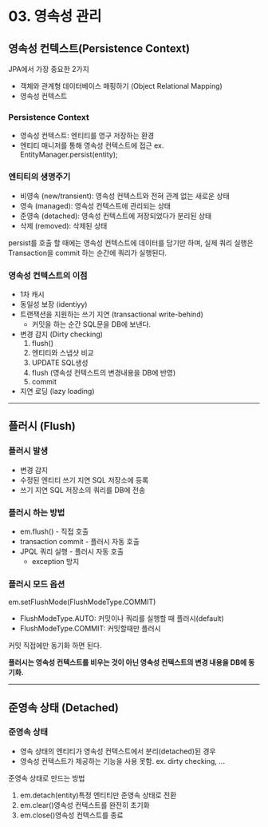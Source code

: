 # 03. 영속성 관리

## 영속성 컨텍스트(Persistence Context)

JPA에서 가장 중요한 2가지

- 객체와 관계형 데이터베이스 매핑하기
(Object Relational Mapping)
- 영속성 컨텍스트

### Persistence Context

- 영속성 컨텍스트: 엔티티를 영구 저장하는 환경
- 엔티티 매니저를 통해 영속성 컨텍스트에 접근
ex. EntityManager.persist(entity);

### 엔티티의 생명주기

- 비영속 (new/transient): 영속성 컨텍스트와 전혀 관계 없는 새로운 상태
- 영속 (managed): 영속성 컨텍스트에 관리되는 상태
- 준영속 (detached): 영속성 컨텍스트에 저장되었다가 분리된 상태
- 삭제 (removed): 삭제된 상태

persist를 호출 할 때에는 영속성 컨텍스트에 데이터를 담기만 하며,
실제 쿼리 실행은 Transaction을 commit 하는 순간에 쿼리가 실행된다.

### 영속성 컨텍스트의 이점

- 1차 캐시
- 동일성 보장 (identiyy)
- 트랜잭션을 지원하는 쓰기 지연 (transactional write-behind)
  - 커밋을 하는 순간 SQL문을 DB에 보낸다.
- 변경 감지 (Dirty checking)
    1. flush()
    2. 엔티티와 스냅샷 비교
    3. UPDATE SQL생성
    4. flush (영속성 컨텍스트의 변경내용을 DB에 반영)
    5. commit
- 지연 로딩 (lazy loading)

---

## 플러시 (Flush)

### 플러시 발생

- 변경 감지
- 수정된 엔티티 쓰기 지연 SQL 저장소에 등록
- 쓰기 지연 SQL 저장소의 쿼리를 DB에 전송

### 플러시 하는 방법

- em.flush() - 직접 호출
- transaction commit - 플러시 자동 호출
- JPQL 쿼리 실행 - 플러시 자동 호출
  - exception 방지

### 플러시 모드 옵션

em.setFlushMode(FlushModeType.COMMIT)

- FlushModeType.AUTO: 커밋이나 쿼리를 실행할 때 플러시(default)
- FlushModeType.COMMIT: 커밋할때만 플러시

커밋 직접에만 동기화 하면 된다.

**플러시는 영속성 컨텍스트를 비우는 것이 아닌 영속성 컨텍스트의 변경 내용을 DB에 동기화.**

---

## 준영속 상태 (Detached)

### 준영속 상태

- 영속 상태의 엔티티가 영속성 컨텍스트에서 분리(detached)된 경우
- 영속성 컨텍스트가 제공하는 기능을 사용 못함.
ex. dirty checking, ...

준영속 상태로 만드는 방법

1. em.detach(entity)특정 엔티티만 준영속 상태로 전환
2. em.clear()영속성 컨텍스트를 완전히 초기화
3. em.close()영속성 컨텍스트를 종료
